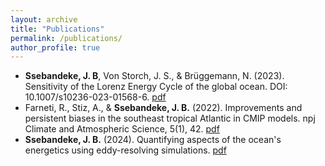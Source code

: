 ```yaml
---
layout: archive
title: "Publications"
permalink: /publications/
author_profile: true
---
```


* **Ssebandeke, J. B**, Von Storch, J. S., & Brüggemann, N. (2023). Sensitivity of the Lorenz Energy Cycle of the global ocean. DOI: 10.1007/s10236-023-01568-6. [pdf](https://link.springer.com/article/10.1007/s10236-023-01568-6)
* Farneti, R., Stiz, A., & **Ssebandeke, J. B.** (2022). Improvements and persistent biases in the southeast tropical Atlantic in CMIP models. npj Climate and Atmospheric Science, 5(1), 42. [pdf](https://pure.mpg.de/rest/items/item_3385597_4/component/file_3385602/content)
* **Ssebandeke, J. B.** (2024). Quantifying aspects of the ocean's energetics using eddy-resolving simulations. [pdf](https://pure.mpg.de/rest/items/item_3588883_3/component/file_3589286/content)
